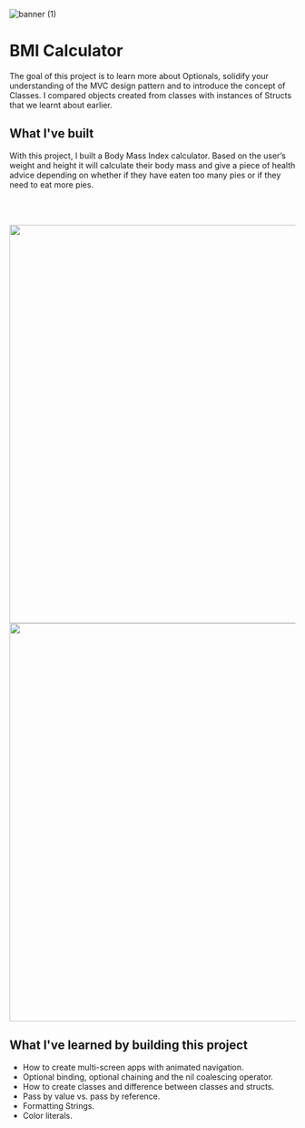 
![banner (1)](https://user-images.githubusercontent.com/55702254/192873193-1dd64662-4339-4d09-96b6-04343845bd1f.png)


#  BMI Calculator

The goal of this project is to learn more about Optionals, solidify your understanding of the MVC design pattern and to introduce the concept of Classes. I compared objects created from classes with instances of Structs that we learnt about earlier. 

## What I've built

With this project, I built a Body Mass Index calculator. Based on the user’s weight and height it will calculate their body mass and give a piece of health advice depending on whether if they have eaten too many pies or if they need to eat more pies. 

<br>
<br>

<img src="https://user-images.githubusercontent.com/55702254/192873987-5228d634-e986-41ea-a49b-c69bb59bda7d.PNG" height="700" /> <img src="https://user-images.githubusercontent.com/55702254/192873999-dffeacb5-7140-4687-8bff-557b44808f57.PNG" height="700" /> 







## What I've learned by building this project

* How to create multi-screen apps with animated navigation.
* Optional binding, optional chaining and the nil coalescing operator.
* How to create classes and difference between classes and structs. 
* Pass by value vs. pass by reference. 
* Formatting Strings. 
* Color literals.
